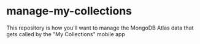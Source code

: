 # manage-my-collections
This repository is how you'll want to manage the MongoDB Atlas data that gets called by the "My Collections" mobile app
